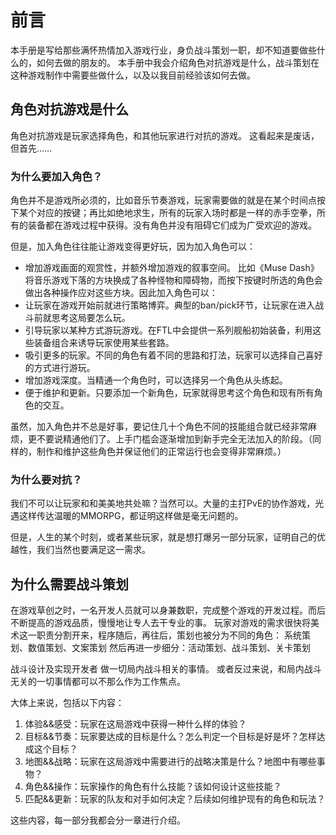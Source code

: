 # 前言

本手册是写给那些满怀热情加入游戏行业，身负战斗策划一职，却不知道要做些什么的，如何去做的朋友的。
本手册中我会介绍角色对抗游戏是什么，战斗策划在这种游戏制作中需要些做什么，以及以我目前经验该如何去做。

## 角色对抗游戏是什么
角色对抗游戏是玩家选择角色，和其他玩家进行对抗的游戏。
这看起来是废话，但首先……

### 为什么要加入角色？

角色并不是游戏所必须的，比如音乐节奏游戏，玩家需要做的就是在某个时间点按下某个对应的按键；再比如绝地求生，所有的玩家入场时都是一样的赤手空拳，所有的装备都在游戏过程中获得。没有角色并没有阻碍它们成为广受欢迎的游戏。

但是，加入角色往往能让游戏变得更好玩，因为加入角色可以：

- 增加游戏画面的观赏性，并额外增加游戏的叙事空间。
比如《Muse Dash》将音乐游戏下落的方块换成了各种怪物和障碍物，而按下按键时所选的角色会做出各种操作应对这些方块。因此加入角色可以：
- 让玩家在游戏开始前就进行策略博弈。典型的ban/pick环节，让玩家在进入战斗前就思考这局要怎么玩。
- 引导玩家以某种方式游玩游戏。在FTL中会提供一系列舰船初始装备，利用这些装备组合来诱导玩家使用某些套路。
- 吸引更多的玩家。不同的角色有着不同的思路和打法，玩家可以选择自己喜好的方式进行游玩。
- 增加游戏深度。当精通一个角色时，可以选择另一个角色从头练起。
- 便于维护和更新。只要添加一个新角色，玩家就得思考这个角色和现有所有角色的交互。

虽然，加入角色并不总是好事，要记住几十个角色不同的技能组合就已经非常麻烦，更不要说精通他们了。上手门槛会逐渐增加到新手完全无法加入的阶段。（同样的，制作和维护这些角色并保证他们的正常运行也会变得非常麻烦。）

### 为什么要对抗？

我们不可以让玩家和和美美地共处嘛？当然可以。大量的主打PvE的协作游戏，光遇这样传达温暖的MMORPG，都证明这样做是毫无问题的。

但是，人生的某个时刻，或者某些玩家，就是想打爆另一部分玩家，证明自己的优越性，我们当然也要满足这一需求。

## 为什么需要战斗策划
在游戏草创之时，一名开发人员就可以身兼数职，完成整个游戏的开发过程。而后不断提高的游戏品质，慢慢地让专人去干专业的事。
玩家对游戏的需求很快将美术这一职责分割开来，程序随后，再往后，策划也被分为不同的角色：
系统策划、数值策划、文案策划
然后再进一步细分：活动策划、战斗策划、关卡策划


战斗设计及实现开发者
做一切局内战斗相关的事情。
或者反过来说，和局内战斗无关的一切事情都可以不那么作为工作焦点。

大体上来说，包括以下内容：
1. 体验&&感受：玩家在这局游戏中获得一种什么样的体验？
2. 目标&&节奏：玩家要达成的目标是什么？怎么判定一个目标是好是坏？怎样达成这个目标？
3. 地图&&战略：玩家在这局游戏中需要进行的战略决策是什么？地图中有哪些事物？
4. 角色&&操作：玩家操作的角色有什么技能？该如何设计这些技能？
5. 匹配&&更新：玩家的队友和对手如何决定？后续如何维护现有的角色和玩法？

这些内容，每一部分我都会分一章进行介绍。